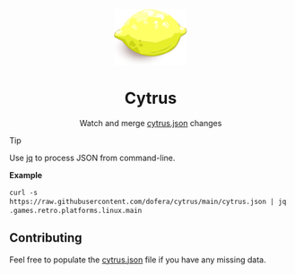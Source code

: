 <div align="center">
  <img alt="Logo" src="logo.svg" height="100"/>
  <h1>Cytrus</h1>
  <p>Watch and merge <a href="https://cytrus.cdn.ankama.com/cytrus.json">cytrus.json</a> changes</p>
</div>

> [!TIP]
> Use [jq](https://github.com/jqlang/jq) to process JSON from command-line.
>
> **Example**
>
> ```
> curl -s https://raw.githubusercontent.com/dofera/cytrus/main/cytrus.json | jq .games.retro.platforms.linux.main
> ```

## Contributing

Feel free to populate the [cytrus.json](https://raw.githubusercontent.com/dofera/cytrus/main/cytrus.json) file if you have any missing data.
